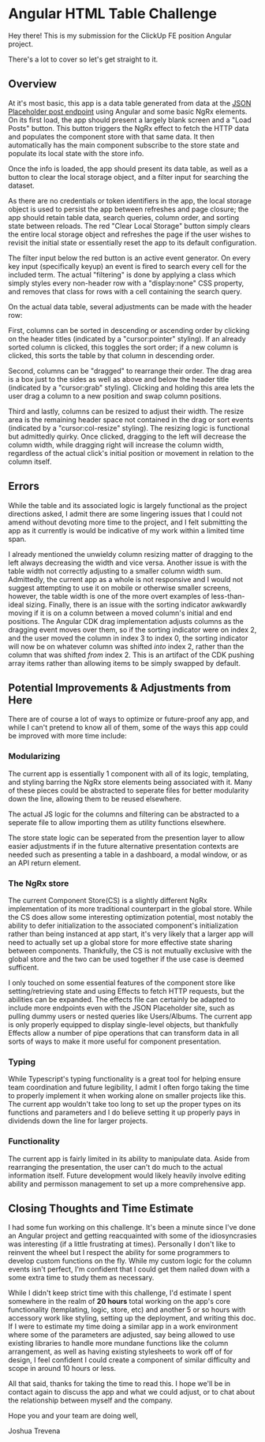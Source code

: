 # Angular HTML Table Challenge

Hey there! This is my submission for the ClickUp FE position Angular project.

There's a lot to cover so let's get straight to it.

## Overview

At it's most basic, this app is a data table generated from data at the [JSON Placeholder post endpoint](https://jsonplaceholder.typicode.com/posts) using Angular and some basic NgRx elements. On its first load, the app should present a largely blank screen and a "Load Posts" button. This button triggers the NgRx effect to fetch the HTTP data and populates the component store with that same data. It then automatically has the main component subscribe to the store state and populate its local state with the store info.

Once the info is loaded, the app should present its data table, as well as a button to clear the local storage object, and a filter input for searching the dataset.

As there are no credentials or token identifiers in the app, the local storage object is used to persist the app between refreshes and page closure; the app should retain table data, search queries, column order, and sorting state between reloads. The red "Clear Local Storage" button simply clears the entire local storage object and refreshes the page if the user wishes to revisit the initial state or essentially reset the app to its default configuration.

The filter input below the red button is an active event generator. On every key input (specifically keyup) an event is fired to search every cell for the included term. The actual "filtering" is done by applying a class which simply styles every non-header row with a "display:none" CSS property, and removes that class for rows with a cell containing the search query.

On the actual data table, several adjustments can be made with the header row:

 First, columns can be sorted in descending or ascending order by clicking on the header titles (indicated by a "cursor:pointer" styling). If an already sorted column is clicked, this toggles the sort order; if a new column is clicked, this sorts the table by that column in descending order.

 Second, columns can be "dragged" to rearrange their order. The drag area is a box just to the sides as well as above and below the header title (indicated by a "cursor:grab" styling). Clicking and holding this area lets the user drag a column to a new position and swap column positions.

 Third and lastly, columns can be resized to adjust their width. The resize area is the remaining header space not contained in the drag or sort events (indicated by a "cursor:col-resize" styling). The resizing logic is functional but admittedly quirky. Once clicked, dragging to the left will decrease the column width, while dragging right will increase the column width, regardless of the actual click's initial position or movement in relation to the column itself.

## Errors

While the table and its associated logic is largely functional as the project directions asked, I admit there are some lingering issues that I could not amend without devoting more time to the project, and I felt submitting the app as it currently is would be indicative of my work within a limited time span.

I already mentioned the unwieldy column resizing matter of dragging to the left always decreasing the width and vice versa. Another issue is with the table width not correctly adjusting to a smaller column width sum. Admittedly, the current app as a whole is not responsive and I would not suggest attempting to use it on mobile or otherwise smaller screens, however, the table width is one of the more overt examples of less-than-ideal sizing. Finally, there is an issue with the sorting indicator awkwardly moving if it is on a column between a moved column's initial and end positions. The Angular CDK drag implementation adjusts columns as the dragging event moves over them, so if the sorting indicator were on index 2, and the user moved the column in index 3 to index 0, the sorting indicator will now be on whatever column was shifted *into* index 2, rather than the column that was shifted *from* index 2. This is an artifact of the CDK pushing array items rather than allowing items to be simply swapped by default.

## Potential Improvements & Adjustments from Here

There are of course a lot of ways to optimize or future-proof any app, and while I can't pretend to know all of them, some of the ways this app could be improved with more time include:

### Modularizing

The current app is essentially 1 component with all of its logic, templating, and styling barring the NgRx store elements being associated with it. Many of these pieces could be abstracted to seperate files for better modularity down the line, allowing them to be reused elsewhere.

The actual JS logic for the columns and filtering can be abstracted to a seperate file to allow importing them as utility functions elsewhere.

The store state logic can be seperated from the presention layer to allow easier adjustments if in the future alternative presentation contexts are needed such as presenting a table in a dashboard, a modal window, or as an API return element.

### The NgRx store

The current Component Store(CS) is a slightly different NgRx implementation of its more traditional counterpart in the global store. While the CS does allow some interesting optimization potential, most notably the ability to defer initialization to the associated component's initialization rather than being instanced at app start, it's very likely that a larger app will need to actually set up a global store for more effective state sharing between components. Thankfully, the CS is not mutually exclusive with the global store and the two can be used together if the use case is deemed sufficent.

I only touched on some essential features of the component store like setting/retrieving state and using Effects to fetch HTTP requests, but the abilities can be expanded. The effects file can certainly be adapted to include more endpoints even with the JSON Placeholder site, such as pulling dummy users or nested queries like Users/Albums. The current app is only properly equipped to display single-level objects, but thankfully Effects allow a number of pipe operations that can transform data in all sorts of ways to make it more useful for component presentation.

### Typing

While Typescript's typing functionality is a great tool for helping ensure team coordination and future legibility, I admit I often forgo taking the time to properly implement it when working alone on smaller projects like this. The current app wouldn't take too long to set up the proper types on its functions and parameters and I do believe setting it up properly pays in dividends down the line for larger projects.

### Functionality

The current app is fairly limited in its ability to manipulate data. Aside from rearranging the presentation, the user can't do much to the actual information itself. Future development would likely heavily involve editing ability and permisson management to set up a more comprehensive app.

## Closing Thoughts and Time Estimate

I had some fun working on this challenge. It's been a minute since I've done an Angular project and getting reacquainted with some of the idiosyncrasies was interesting (if a little frustrating at times). Personally I don't like to reinvent the wheel but I respect the ability for some programmers to develop custom functions on the fly. While my custom logic for the column events isn't perfect, I'm confident that I could get them nailed down with a some extra time to study them as necessary.

While I didn't keep strict time with this challenge, I'd estimate I spent somewhere in the realm of **20 hours** total working on the app's core functionality (templating, logic, store, etc) and another 5 or so hours with accessory work like styling, setting up the deployment, and writing this doc. If I were to estimate my time doing a similar app in a work environment where some of the parameters are adjusted, say being allowed to use existing libraries to handle more mundane functions like the column arrangement, as well as having existing stylesheets to work off of for design, I feel confident I could create a component of similar difficulty and scope in around 10 hours or less.

All that said, thanks for taking the time to read this. I hope we'll be in contact again to discuss the app and what we could adjust, or to chat about the relationship between myself and the company.

Hope you and your team are doing well,

Joshua Trevena